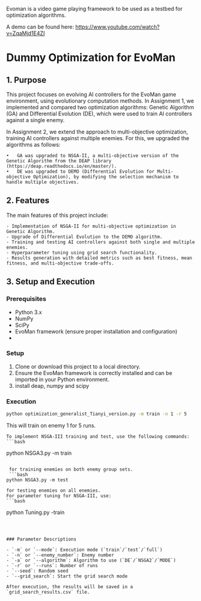 Evoman is a video game playing framework to be used as a testbed for optimization algorithms.

A demo can be found here:  https://www.youtube.com/watch?v=ZqaMjd1E4ZI


# Dummy Optimization for EvoMan

## 1. Purpose

This project focuses on evolving AI controllers for the EvoMan game environment, using evolutionary computation methods. In Assignment 1, we implemented and compared two optimization algorithms: Genetic Algorithm (GA) and Differential Evolution (DE), which were used to train AI controllers against a single enemy.

In Assignment 2, we extend the approach to multi-objective optimization, training AI controllers against multiple enemies. For this, we upgraded the algorithms as follows:

	•	GA was upgraded to NSGA-II, a multi-objective version of the Genetic Algorithm from the DEAP library (https://deap.readthedocs.io/en/master/).
	•	DE was upgraded to DEMO (Differential Evolution for Multi-objective Optimization), by modifying the selection mechanism to handle multiple objectives.


## 2. Features

The main features of this project include:

	- Implementation of NSGA-II for multi-objective optimization in Genetic Algorithm.
	- Upgrade of Differential Evolution to the DEMO algorithm.
	- Training and testing AI controllers against both single and multiple enemies.
	- Hyperparameter tuning using grid search functionality.
	- Results generation with detailed metrics such as best fitness, mean fitness, and multi-objective trade-offs.


## 3. Setup and Execution

### Prerequisites

- Python 3.x
- NumPy
- SciPy
- EvoMan framework (ensure proper installation and configuration)
- 
### Setup

1. Clone or download this project to a local directory.
2. Ensure the EvoMan framework is correctly installed and can be imported in your Python environment.
3. install deap, numpy and scipy

### Execution
   ```bash
   python optimization_generalist_Tianyi_version.py -m train -n 1 -r 5
   ```
   This will train on enemy 1 for 5 runs.

    To implement NSGA-III training and test, use the following commands:
    ```bash
   python NSGA3.py -m train
   ```
    
    for training enemies on both enemy group sets.
    ```bash
   python NSGA3.py -m test
   ```
    
    for testing enemies on all enemies.
    For parameter tuning for NSGA-III, use:
    ```bash
   python Tuning.py -train
   ```
    


### Parameter Descriptions

- `-m` or `--mode`: Execution mode (`train`/`test`/`full`)
- `-n` or `--enemy_number`: Enemy number
- `-a` or `--algorithm`: Algorithm to use (`DE`/`NSGA2`/`MODE`)
- `-r` or `--runs`: Number of runs
- `--seed`: Random seed
- `--grid_search`: Start the grid search mode

After execution, the results will be saved in a `grid_search_results.csv` file.

